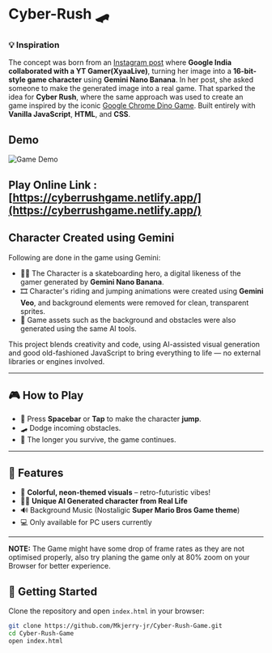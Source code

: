 # Cyber-Rush 🛹

### 💡 Inspiration
The concept was born from an  [Instagram post](https://www.instagram.com/p/DPGoGESERLx/?igsh=MTQ2cng4ZjVhbHQxYw==) where **Google India collaborated with a YT Gamer(XyaaLive)**, turning her image into a **16-bit-style game character** using **Gemini Nano Banana**. In her post, she asked someone to make the generated image into a real game. That sparked the idea for **Cyber Rush**, where the same approach was used to create an game inspired by the iconic [Google Chrome Dino Game](https://chromedino.com/). Built entirely with **Vanilla JavaScript**, **HTML**, and **CSS**.

## Demo
![Game Demo](assets/CyberRush.gif)

## Play Online Link : [https://cyberrushgame.netlify.app/](https://cyberrushgame.netlify.app/)

## Character Created using Gemini

Following are done in the game using Gemini:
- 🧍‍♀️ The Character is a skateboarding hero, a digital likeness of the gamer generated by **Gemini Nano Banana**.
- 🎞️ Character's riding and jumping animations were created using **Gemini Veo**, and background elements were removed for clean, transparent sprites.
- 🌆 Game assets such as the background and obstacles were also generated using the same AI tools.

This project blends creativity and code, using AI-assisted visual generation and good old-fashioned JavaScript to bring everything to life — no external libraries or engines involved.

---

## 🎮 How to Play

- 🚀 Press **Spacebar** or **Tap** to make the character **jump**.
- 🛹 Dodge incoming obstacles.
- 🧠 The longer you survive, the game continues.

---

## 🌈 Features

- 🎨 **Colorful, neon-themed visuals** – retro-futuristic vibes!
- 🧍‍♂️ **Unique AI Generated character from Real Life**
- 🔊 Background Music (Nostaligic **Super Mario Bros Game theme**)
- 💻 Only available for PC users currently

---

**NOTE:** The Game might have some drop of frame rates as they are not optimised properly, also try planing the game only at 80% zoom on your Browser for better experience. 

## 🚀 Getting Started

Clone the repository and open `index.html` in your browser:

```bash
git clone https://github.com/Mkjerry-jr/Cyber-Rush-Game.git
cd Cyber-Rush-Game
open index.html
